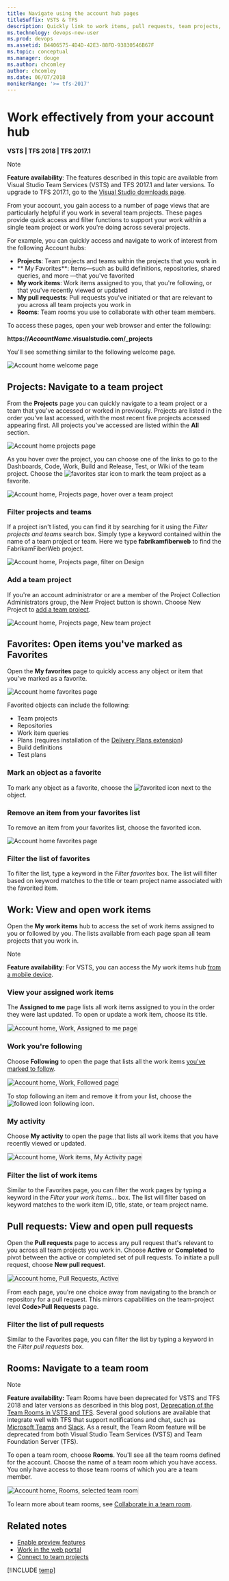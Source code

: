 ```yaml
---
title: Navigate using the account hub pages 
titleSuffix: VSTS & TFS 
description: Quickly link to work items, pull requests, team projects, and more using your account home page in Visual Studio Team Services & Team Foundation Server 
ms.technology: devops-new-user
ms.prod: devops
ms.assetid: B4406575-4D4D-42E3-88FD-93830546B67F
ms.topic: conceptual
ms.manager: douge
ms.author: chcomley    
author: chcomley
ms.date: 06/07/2018
monikerRange: '>= tfs-2017'
---
```

# Work effectively from your account hub

**VSTS | TFS 2018 | TFS 2017.1**

> [!NOTE]  
> **Feature availability**: The features described in this topic are available from Visual Studio Team Services (VSTS) and TFS 2017.1 and later versions. To upgrade to TFS 2017.1, go to the [Visual Studio downloads page](https://www.visualstudio.com/downloads/download-visual-studio-vs).  

From your account, you gain access to a number of page views that are particularly helpful if you work in several team projects. These pages provide quick access and filter functions to support your work within a single team project or  work you're doing across several projects.  

For example, you can quickly access and navigate to work of interest from the following Account hubs:

- **Projects**: Team projects and teams within the projects that you work in  
- ** My Favorites**: Items&mdash;such as build definitions, repositories, shared queries, and more &mdash;that you've favorited  
- **My work items**: Work items assigned to you, that you're following, or that you've recently viewed or updated  
- **My pull requests**: Pull requests you've initiated or that are relevant to you across all team projects you work in
- **Rooms**: Team rooms you use to collaborate with other team members.  

To access these pages, open your web browser and enter the following:  

<b>https://<i>AccountName</i>.visualstudio.com/_projects</b>

You'll see something similar to the following welcome page.

![Account home welcome page](_img/account-home-welcome.png)

## Projects: Navigate to a team project

From the **Projects** page you can quickly navigate to a team project or a team that you've accessed or worked in previously. Projects are listed in the order you've last accessed, with the most recent five projects accessed appearing first. All projects you've accessed are listed within the **All** section.  

![Account home projects page](_img/account-home-projects.png)

As you hover over the project, you can choose one of the links to go to the Dashboards, Code, Work, Build and Release, Test, or Wiki of the team project. Choose the ![favorites](_img/icon-favorite-star.png) star icon to mark the team project as a favorite.

![Account home, Projects page, hover over a team project](_img/account-home-projects-hover-links.png)

### Filter projects and teams

If a project isn't listed, you can find it by searching for it using the *Filter projects and teams* search box. Simply type a keyword contained within the name of a team project or team. Here we type **fabrikamfiberweb** to find the FabrikamFiberWeb project.

![Account home, Projects page, filter on Design](_img/account-home-search-projects-design.png)

### Add a team project

If you're an account administrator or are a member of the Project Collection Administrators group, the New Project button is shown. Choose New Project to [add a team project](../accounts/create-team-project.md).

![Account home, Projects page, New team project](_img/account-home-projects-new-project.png)

## Favorites: Open items you've marked as Favorites  

Open the **My favorites** page to quickly access any object or item that you've marked as a favorite.

![Account home favorites page](_img/account-home-favorites.png)

Favorited objects can include the following:

- Team projects
- Repositories
- Work item queries
- Plans (requires installation of the [Delivery Plans extension](../work/scale/review-team-plans.md))
- Build definitions  
- Test plans

### Mark an object as a favorite

To mark any object as a favorite, choose the ![favorited icon](_img/icon-favorited.png) next to the object.

### Remove an item from your favorites list

To remove an item from your favorites list, choose the favorited icon.

![Account home favorites page](_img/account-home-remove-from-favorites.png)

### Filter the list of favorites

To filter the list, type a keyword in the *Filter favorites* box. The list will filter based on keyword matches to the title or team project name associated with the favorited item.

## Work: View and open work items

Open the **My work items** hub to access the set of work items assigned to you or followed by you. The lists available from each page span all team projects that you work in.

> [!NOTE]  
> **Feature availability**: For VSTS, you can access the My work items hub [from a mobile device](../collaborate/mobile-work.md).

### View your assigned work items

The **Assigned to me** page lists all work items assigned to you in the order they were last updated. To open or update a work item, choose its title.

<img src="_img/account-home-work-assigned-to-me.png" alt="Account home, Work, Assigned to me page" style="border: 1px solid #CCCCCC;" />  

### Work you're following

Choose **Following** to open the page that lists all the work items [you've marked to follow](../collaborate/follow-work-items.md).

<img src="_img/account-home-work-followed.png" alt="Account home, Work, Followed page" style="border: 1px solid #CCCCCC;" />   

To stop following an item and remove it from your list, choose the ![followed icon](_img/icon-followed.png) following icon.

### My activity

Choose **My activity** to open the page that lists all work items that you have recently viewed or updated.  

<img src="_img/account-work-my-activity.png" alt="Account home, Work items, My Activity page" style="border: 1px solid #CCCCCC;" /> 

### Filter the list of work items

Similar to the Favorites page, you can filter the work pages by typing a keyword in the *Filter your work items...* box. The list will filter based on keyword matches to the work item ID, title, state, or team project name.

## Pull requests: View and open pull requests

Open the **Pull requests** page to access any pull request that's relevant to you across all team projects you work in. Choose **Active** or **Completed** to pivot between the active or completed set of pull requests. To initiate a pull request, choose **New pull request**.

<img src="_img/account-home-pull-requests.png" alt="Account home, Pull Requests, Active" style="border: 1px solid #CCCCCC;" />   

From each page, you're one choice away from navigating to the branch or repository for a pull request. This mirrors capabilities on the team-project level **Code>Pull Requests** page.

### Filter the list of pull requests

Similar to the Favorites page, you can filter the list by typing a keyword in the *Filter pull requests* box.


<!--- Not implemented yet 
## Load testing 
-->
 


## Rooms: Navigate to a team room

> [!NOTE]  
> **Feature availability:** Team Rooms have been deprecated for VSTS and TFS 2018 and later versions as described in this blog post,  [Deprecation of the Team Rooms in VSTS and TFS](https://blogs.msdn.microsoft.com/devops/2017/01/04/deprecation-of-the-team-rooms-in-team-services-and-tfs/). Several good solutions are available that integrate well with TFS that support notifications and chat, such as [Microsoft Teams](../service-hooks/services/teams.md) and [Slack](../service-hooks/services/slack.md). As a result, the Team Room feature will be deprecated from both Visual Studio Team Services (VSTS) and Team Foundation Server (TFS).  


To open a team room, choose **Rooms**. You'll see all the team rooms defined for the account. Choose the name of a team room which you have access. You only have access to those team rooms of which you are a team member.  

<img src="_img/account-home-rooms.png" alt="Account home, Rooms, selected team room" style="border: 1px solid #CCCCCC;" />   

To learn more about team rooms, see [Collaborate in a team room](../collaborate/collaborate-in-a-team-room.md).

<!--- Not implemented yet 
## Load testing 

-->

## Related notes

- [Enable preview features](../collaborate/preview-features.md)  
- [Work in the web portal](work-web-portal.md)
- [Connect to team projects](connect-team-projects.md)  

[!INCLUDE [temp](../_shared/help-support-shared.md)]

